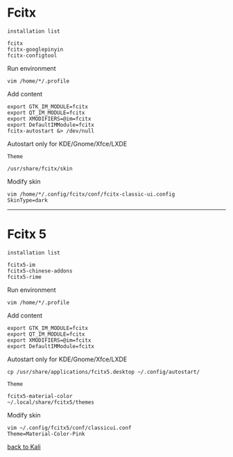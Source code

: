 # Fcitx
`installation list`

    fcitx
    fcitx-googlepinyin
    fcitx-configtool
Run environment

    vim /home/*/.profile
Add content

    export GTK_IM_MODULE=fcitx
    export QT_IM_MODULE=fcitx
    export XMODIFIERS=@im=fcitx
    export DefaultIMModule=fcitx
    fcitx-autostart &> /dev/null
Autostart only for KDE/Gnome/Xfce/LXDE

`Theme`

    /usr/share/fcitx/skin
Modify skin

    vim /home/*/.config/fcitx/conf/fcitx-classic-ui.config
    SkinType=dark

------------------------------------------------------------
# Fcitx 5
`installation list`

    fcitx5-im
    fcitx5-chinese-addons
    fcitx5-rime
Run environment

    vim /home/*/.profile
Add content

    export GTK_IM_MODULE=fcitx
    export QT_IM_MODULE=fcitx
    export XMODIFIERS=@im=fcitx
    export DefaultIMModule=fcitx
Autostart only for KDE/Gnome/Xfce/LXDE

    cp /usr/share/applications/fcitx5.desktop ~/.config/autostart/
`Theme`

    fcitx5-material-color
    ~/.local/share/fcitx5/themes
Modify skin

    vim ~/.config/fcitx5/conf/classicui.conf
    Theme=Material-Color-Pink

[back to Kali](https://github.com/pro1tocol/Linux-Novice-Function/tree/main/Kali)
